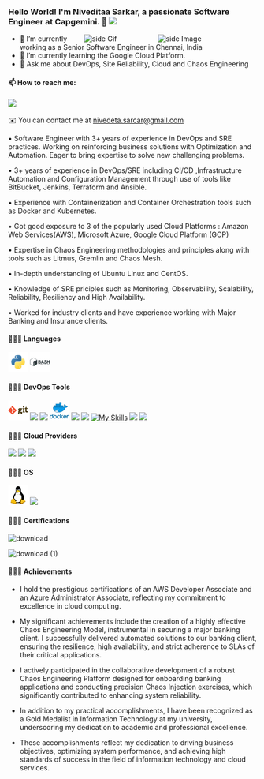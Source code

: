   ### Hello World! I'm Niveditaa Sarkar, a passionate Software Engineer at Capgemini. 🌟  <img src="https://github.com/sciencepal/sciencepal/blob/master/assets/Hi.gif" width="29px">
  
  
<img src="https://github.com/sciencepal/sciencepal/blob/master/assets/life_balance.gif" alt="side Image" align="right" width="200" height="auto" />
<a href="https://ko-fi.com/sciencepal"> <img src="https://media3.giphy.com/media/ZEB6yFbLnhyQf7g3hn/giphy.gif" alt="side Gif" align="right" width="150" height="auto"/> </a>
  
  - 🔭 I’m currently working as a Senior Software Engineer in Chennai, India
  - 🌱 I’m currently learning the Google Cloud Platform.
  - 💬 Ask me about DevOps, Site Reliability, Cloud and Chaos Engineering
 
  
  #### 📫 How to reach me:
  
   [<img src="https://img.icons8.com/color/48/000000/linkedin.png" width="3.5%"/>](https://www.linkedin.com/in/niveditaa-sarkar/)  &nbsp; 
   
   ✉️  You can contact me at nivedeta.sarcar@gmail.com

• Software Engineer with 3+ years of experience in DevOps and SRE practices. Working on reinforcing business solutions with Optimization and Automation. Eager to bring expertise to solve new challenging problems.

• 3+ years of experience in DevOps/SRE including CI/CD ,Infrastructure Automation and Configuration Management through use of tools like BitBucket, Jenkins, Terraform and Ansible.

• Experience with Containerization and Container Orchestration tools such as Docker and Kubernetes.

• Got good exposure to 3 of the popularly used Cloud Platforms : Amazon Web Services(AWS), Microsoft Azure, Google Cloud Platform (GCP)

• Expertise in Chaos Engineering methodologies and principles along with tools such as Litmus, Gremlin and Chaos Mesh.

• In-depth understanding of Ubuntu Linux and CentOS.

• Knowledge of SRE priciples such as Monitoring, Observability, Scalability, Reliability, Resiliency and  High Availability.

• Worked for industry clients and have experience working with Major Banking and Insurance clients.
  
  #### 👨🏻‍💻 Languages <br />
  <code><img height="40" src="https://raw.githubusercontent.com/github/explore/80688e429a7d4ef2fca1e82350fe8e3517d3494d/topics/python/python.png"></code>
  <code><img height="40" src="https://raw.githubusercontent.com/github/explore/80688e429a7d4ef2fca1e82350fe8e3517d3494d/topics/bash/bash.png"></code>

  
  #### 👨🏻‍💻 DevOps Tools <br />
   <code><img height="40" src="https://raw.githubusercontent.com/github/explore/80688e429a7d4ef2fca1e82350fe8e3517d3494d/topics/git/git.png"></code>
  <code><img height="40" src="https://user-images.githubusercontent.com/25181517/192108375-268c35e6-ab26-44b2-88bf-e3121a4e5083.png"></code>
  <code><img height="40" src="https://user-images.githubusercontent.com/25181517/182534006-037f08b5-8e7b-4e5f-96b6-5d2a5558fa85.png"></code>
  <code><img height="40" src="https://raw.githubusercontent.com/github/explore/80688e429a7d4ef2fca1e82350fe8e3517d3494d/topics/docker/docker.png"></code>
  <code><img height="40" src="https://user-images.githubusercontent.com/25181517/179090274-733373ef-3b59-4f28-9ecb-244bea700932.png"></code>
  <code><img height="40" src="https://user-images.githubusercontent.com/25181517/183345121-36788a6e-5462-424a-be67-af1ebeda79a2.png"></code>
  [![My Skills](https://skillicons.dev/icons?i=ansible)](https://skillicons.dev)
  <code><img height="40" src="https://user-images.githubusercontent.com/25181517/182534182-c510199a-7a4d-4084-96e3-e3db2251bbce.png"></code>
  <code><img height="40" src="https://user-images.githubusercontent.com/25181517/182534075-4962068b-4407-46c2-ac67-ddcb86af30cc.png"></code>
  

  #### 👨🏻‍💻 Cloud Providers <br />
  <code><img height="40" src="https://user-images.githubusercontent.com/25181517/183896132-54262f2e-6d98-41e3-8888-e40ab5a17326.png"></code>
  <code><img height="40" src="https://user-images.githubusercontent.com/25181517/183911547-990692bc-8411-4878-99a0-43506cdb69cf.png"></code>
  <code><img height="40" src="https://user-images.githubusercontent.com/25181517/183911544-95ad6ba7-09bf-4040-ac44-0adafedb9616.png"></code>

  
  #### 👨🏻‍💻 OS <br />
  <code><img height="40" src="https://raw.githubusercontent.com/github/explore/80688e429a7d4ef2fca1e82350fe8e3517d3494d/topics/linux/linux.png"></code>
  <code><img height="40" src="https://user-images.githubusercontent.com/25181517/186884153-99edc188-e4aa-4c84-91b0-e2df260ebc33.png"></code>

  #### 👨🏻‍💻 Certifications <br />

![download](https://github.com/niveditaa19/niveditaa19/assets/48845882/c9362025-57ba-4742-86d6-f537626d7b4e)

![download (1)](https://github.com/niveditaa19/niveditaa19/assets/48845882/e6a9a660-2770-4879-b4a2-e266a067f641)

  #### 👨🏻‍💻 Achievements <br />
-  I hold the prestigious certifications of an AWS Developer Associate and an Azure Administrator Associate, reflecting my commitment to excellence in cloud computing.

-  My significant achievements include the creation of a highly effective Chaos Engineering Model, instrumental in securing a major banking client. I successfully delivered 
   automated solutions to our banking client, ensuring the resilience, high availability, and strict adherence to SLAs of their critical applications.

-  I actively participated in the collaborative development of a robust Chaos Engineering Platform designed for onboarding banking applications and conducting precision        Chaos   Injection exercises, which significantly contributed to enhancing system reliability.

- In addition to my practical accomplishments, I have been recognized as a Gold Medalist in Information Technology at my university, underscoring my dedication to academic    and professional excellence.

- These accomplishments reflect my dedication to driving business objectives, optimizing system performance, and achieving high standards of success in the field of           information technology and cloud services.







